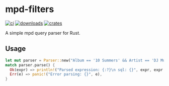 # mpd-filters

[![ci](https://github.com/tsirysndr/mpd-filters/actions/workflows/ci.yml/badge.svg)](https://github.com/tsirysndr/mpd-filters/actions/workflows/ci.yml)
[![downloads](https://img.shields.io/crates/dr/mpd-filters)](https://crates.io/crates/mpd-filters)
[![crates](https://img.shields.io/crates/v/mpd-filters.svg)](https://crates.io/crates/mpd-filters)

A simple mpd query parser for Rust.

## Usage

```rust
let mut parser = Parser::new("Album == '10 Summers' && Artist == 'DJ Mustard'");
match parser.parse() {
  Ok(expr) => println!("Parsed expression: {:?}\n sql: {}", expr, expr.to_sql()),
  Err(e) => panic!("Error parsing: {}", e),
}
```

